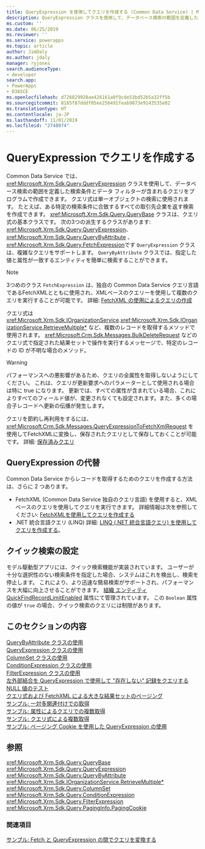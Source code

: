 ```yaml
---
title: QueryExpression を使用してクエリを作成する (Common Data Service) | Microsoft Docs
description: QueryExpression クラスを使用して、データベース検索の範囲を定義した検索条件とデータ フィルターが含まれるクエリをプログラムで作成する方法をご覧ください。
ms.custom: ''
ms.date: 06/25/2019
ms.reviewer: ''
ms.service: powerapps
ms.topic: article
author: JimDaly
ms.author: jdaly
manager: ryjones
search.audienceType:
- developer
search.app:
- PowerApps
- D365CE
ms.openlocfilehash: d726829928ae426161a0f9cde53bd52b5a32ff5b
ms.sourcegitcommit: 8185f87dddf05ee256491feab9873e9143535e02
ms.translationtype: HT
ms.contentlocale: ja-JP
ms.lasthandoff: 11/01/2019
ms.locfileid: "2748974"
---
```

# <a name="build-queries-with-queryexpression"></a>QueryExpression でクエリを作成する

Common Data Service では、<xref:Microsoft.Xrm.Sdk.Query.QueryExpression> クラスを使用して、データベース検索の範囲を定義した検索条件とデータ フィルターが含まれるクエリをプログラムで作成できます。 クエリ式は単一オブジェクトの検索に使用されます。 たとえば、ある特定の検索条件に合致するすべての取引先企業を返す検索を作成できます。 <xref:Microsoft.Xrm.Sdk.Query.QueryBase> クラスは、クエリ式の基本クラスです。 次の3つの派生するクラスがあります: <xref:Microsoft.Xrm.Sdk.Query.QueryExpression>、 <xref:Microsoft.Xrm.Sdk.Query.QueryByAttribute> 、 <xref:Microsoft.Xrm.Sdk.Query.FetchExpression>です `QueryExpression` クラスは、複雑なクエリをサポートします。 `QueryByAttribute` クラスでは、指定した値と属性が一致するエンティティを簡単に検索することができます。 

> [!NOTE]
> 3つめのクラス `FetchExpression` は、独自の Common Data Service クエリ言語であるFetchXMLとともに使用され、XMLベースのクエリーを使用して複数のクエリを実行することが可能です。 詳細: [FetchXML の使用によるクエリの作成](../use-fetchxml-construct-query.md)
  
クエリ式は <xref:Microsoft.Xrm.Sdk.IOrganizationService>.<xref:Microsoft.Xrm.Sdk.IOrganizationService.RetrieveMultiple*> など、複数のレコードを取得するメソッドで使用されます。 <xref:Microsoft.Crm.Sdk.Messages.BulkDeleteRequest> などのクエリ式で指定された結果セットで操作を実行するメッセージで、特定のレコードの ID が不明な場合のメソッド。  

> [!WARNING]
>  パフォーマンスへの悪影響があるため、クエリの全属性を取得しないようにしてください。 これは、クエリが更新要求へのパラメーターとして使用される場合は特に true になります。 更新では、すべての属性が含まれている場合、これによりすべてのフィールド値が、変更されなくても設定されます。また、多くの場合子レコードへ更新の伝播が発生します。

クエリを節約し再利用をするには、 <xref:Microsoft.Crm.Sdk.Messages.QueryExpressionToFetchXmlRequest> を使用してFetchXMLに変換し、保存されたクエリとして保存しておくことが可能です。 詳細: [保存済みクエリ](../saved-queries.md) 
 
## <a name="alternatives-to-queryexpression"></a>QueryExpression の代替

Common Data Service からレコードを取得するためのクエリを作成する方法は、さらに 2 つあります。 

- FetchXML (Common Data Service 独自のクエリ言語) を使用すると、XML ベースのクエリを使用してクエリを実行できます。 詳細情報は次を参照してください: [FetchXMLを使用してクエリを作成する](../use-fetchxml-construct-query.md) 
- .NET 統合言語クエリ (LINQ) 詳細: [LINQ (.NET 統合言語クエリ) を使用してクエリを作成する](build-queries-with-linq-net-language-integrated-query.md)。  

<!-- This doesn't belong here. It should be in model driven app configuration -->
## <a name="configuration-for-quick-find"></a>クイック検索の設定

モデル駆動型アプリには、クイック検索機能が実装されています。 ユーザーが十分な選択性のない検索条件を指定した場合、システムはこれを検出し、検索を停止します。 これにより、より迅速な簡易検索がサポートされ、パフォーマンスを大幅に向上させることができます。 [組織 エンティティ QuickFindRecordLimitEnabled](/powerapps/developer/common-data-service/reference/entities/organization#BKMK_QuickFindRecordLimitEnabled) 属性にて管理されています。 この `Boolean` 属性の値が `true` の場合、クイック検索のクエリには制限があります。

## <a name="in-this-section"></a>このセクションの内容

[QueryByAttribute クラスの使用](use-querybyattribute-class.md)<br />
[QueryExpression クラスの使用](use-queryexpression-class.md)<br />
[ColumnSet クラスの使用](use-the-columnset-class.md)<br />
[ConditionExpression クラスの使用](use-conditionexpression-class.md)<br />
[FilterExpression クラスの使用](use-filterexpression-class.md)<br />
[左外部結合を QueryExpression で使用して "存在しない" 記録をクエリする](use-left-outer-join-queryexpression-query-records-not-in.md)<br />
[NULL 値のテスト](/dynamics365/customer-engagement/developer/test-null-value)<br />
[クエリ式および FetchXML による大きな結果セットのページング](page-large-result-sets-with-queryexpression.md)<br />
[サンプル: 一対多関連付けでの取得](/dynamics365/customer-engagement/developer/org-service/sample-retrieve-with-one-to-many-relationship)<br />
[サンプル: 属性によるクエリでの複数取得](/org-service/samples/retrieve-multiple-querybyattribute-class.md)<br />
[サンプル: クエリ式による複数取得](/org-service/samples/retrieve-multiple-queryexpression-class.md)<br />
[サンプル: ページング Cookie を使用した QueryExpression の使用](/dynamics365/customer-engagement/developer/org-service/sample-use-queryexpression-with-a-paging-cookie)  
  
## <a name="reference"></a>参照

<xref:Microsoft.Xrm.Sdk.Query.QueryBase><br />
<xref:Microsoft.Xrm.Sdk.Query.QueryExpression><br />
<xref:Microsoft.Xrm.Sdk.Query.QueryByAttribute><br />
<xref:Microsoft.Xrm.Sdk.IOrganizationService.RetrieveMultiple*><br />
<xref:Microsoft.Xrm.Sdk.Query.ColumnSet><br />
<xref:Microsoft.Xrm.Sdk.Query.ConditionExpression><br />
<xref:Microsoft.Xrm.Sdk.Query.FilterExpression><br />
<xref:Microsoft.Xrm.Sdk.Query.PagingInfo.PagingCookie><br />
  
### <a name="see-also"></a>関連項目

[サンプル: Fetch と QueryExpression の間でクエリを変換する](/dynamics365/customer-engagement/developer/org-service/sample-convert-queries-fetch-queryexpression)
